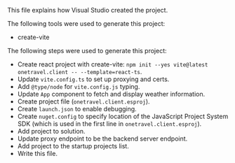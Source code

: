 This file explains how Visual Studio created the project.

The following tools were used to generate this project:
- create-vite

The following steps were used to generate this project:
- Create react project with create-vite: `npm init --yes vite@latest onetravel.client -- --template=react-ts`.
- Update `vite.config.ts` to set up proxying and certs.
- Add `@type/node` for `vite.config.js` typing.
- Update `App` component to fetch and display weather information.
- Create project file (`onetravel.client.esproj`).
- Create `launch.json` to enable debugging.
- Create `nuget.config` to specify location of the JavaScript Project System SDK (which is used in the first line in `onetravel.client.esproj`).
- Add project to solution.
- Update proxy endpoint to be the backend server endpoint.
- Add project to the startup projects list.
- Write this file.
